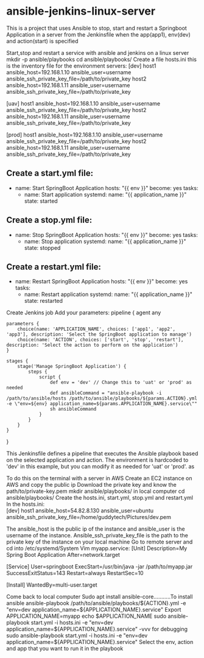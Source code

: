 # ansible-jenkins-linux-server
This is a project that uses Ansible to stop, start and restart a Springboot Application in a server from the Jenkinsfile when the app(app1), env(dev) and action(start) is specified

Start,stop and restart a service with ansible and jenkins on a linux server
mkdir -p ansible/playbooks
cd ansible/playbooks/
Create a file hosts.ini   this is the inventory file for the environment servers:
[dev]
host1 ansible_host=192.168.1.10 ansible_user=username ansible_ssh_private_key_file=/path/to/private_key
host2 ansible_host=192.168.1.11 ansible_user=username ansible_ssh_private_key_file=/path/to/private_key

[uav]
host1 ansible_host=192.168.1.10 ansible_user=username ansible_ssh_private_key_file=/path/to/private_key
host2 ansible_host=192.168.1.11 ansible_user=username ansible_ssh_private_key_file=/path/to/private_key

[prod]
host1 ansible_host=192.168.1.10 ansible_user=username ansible_ssh_private_key_file=/path/to/private_key
host2 ansible_host=192.168.1.11 ansible_user=username ansible_ssh_private_key_file=/path/to/private_key


Create a start.yml file: 
---
- name: Start SpringBoot Application
  hosts: "{{ env }}"
  become: yes
  tasks:
    - name: Start application
      systemd:
        name: "{{ application_name }}"
        state: started


Create a stop.yml file: 
---
- name: Stop SpringBoot Application
  hosts: "{{ env }}"
  become: yes
  tasks:
    - name: Stop application
      systemd:
        name: "{{ application_name }}"
        state: stopped


Create a restart.yml file: 
---
- name: Restart SpringBoot Application
  hosts: "{{ env }}"
  become: yes
  tasks:
    - name: Restart application
      systemd:
        name: "{{ application_name }}"
        state: restarted


Create Jenkins job
Add your parameters:
pipeline {
    agent any
    
    parameters {
        choice(name: 'APPLICATION_NAME', choices: ['app1', 'app2', 'app3'], description: 'Select the SpringBoot application to manage')
        choice(name: 'ACTION', choices: ['start', 'stop', 'restart'], description: 'Select the action to perform on the application')
    }
    
    stages {
        stage('Manage SpringBoot Application') {
            steps {
                script {
                    def env = 'dev' // Change this to 'uat' or 'prod' as needed
                    def ansibleCommand = "ansible-playbook -i /path/to/ansible/hosts /path/to/ansible/playbooks/${params.ACTION}.yml -e \"env=${env} application_name=${params.APPLICATION_NAME}.service\""
                    sh ansibleCommand
                }
            }
        }
    }
}


This Jenkinsfile defines a pipeline that executes the Ansible playbook based on the selected application and action. The environment is hardcoded to 'dev' in this example, but you can modify it as needed for 'uat' or 'prod'.
as

To do this on the terminal with a server in AWS
Create an EC2 instance on AWS and copy the public ip
Download the private key and know the path/to/private-key.pem
mkdir ansible/playbooks/  in local computer
cd ansible/playbooks/
Create the hosts.ini, start.yml, stop.yml and restart.yml
In the hosts.ini:        
[dev]
host1 ansible_host=54.82.8.130 ansible_user=ubuntu ansible_ssh_private_key_file=/home/guddytech/Pictures/dev.pem

The ansible_host is the public ip of the instance and ansible_user is the username of the instance. Ansible_ssh_private_key_file is the path to the private key of the instance on your local machine
Go to remote server and cd into /etc/systemd/System
Vim myapp.service:
[Unit]
Description=My Spring Boot Application
After=network.target

[Service]
User=springboot
ExecStart=/usr/bin/java -jar /path/to/myapp.jar
SuccessExitStatus=143
Restart=always
RestartSec=10

[Install]
WantedBy=multi-user.target

Come back to local computer
Sudo apt install ansible-core………..To install ansible
ansible-playbook /path/to/ansible/playbooks/${ACTION}.yml -e "env=dev application_name=${APPLICATION_NAME}.service"
Export APPLICATION_NAME=myapp
echo $APPLICATION_NAME
sudo ansible-playbook start.yml -i hosts.ini -e "env=dev application_name=${APPLICATION_NAME}.service" -vvv   for debugging
sudo ansible-playbook start.yml -i hosts.ini -e "env=dev application_name=${APPLICATION_NAME}.service" 
Select the env, action and app that you want to run it in the playbook 


